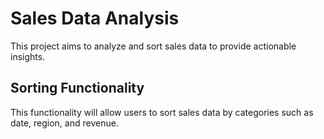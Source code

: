 # Sales Data Analysis  

This project aims to analyze and sort sales data to provide actionable insights. 
## Sorting Functionality  

This functionality will allow users to sort sales data by categories such as date, region, and revenue. 
